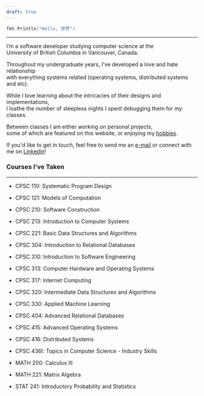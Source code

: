 ```yaml
---
draft: true
---
```

```go
fmt.Println("Hello, 世界")
```  
---
I’m a software developer studying computer science at the   
University of British Columbia in Vancouver, Canada.

Throughout my undergraduate years, I've developed a love and hate relationship   
with everything systems related (operating systems, distributed systems and etc).  

While I love learning about the intricacies of their designs and implementations,  
I loathe the number of sleepless nights I spent debugging them for my classes. 

Between classes I am either working on personal projects,  
some of which are featured on this website, or enjoying my [hobbies](/../hobbies).  

If you'd like to get in touch, feel free to send me an [e-mail](mailto:daniel.gong27@gmail.com) or connect with me on [Linkedin](https://www.linkedin.com/in/daniel-gong-6b9397152/)!

### Courses I've Taken
---
- CPSC 110: Systematic Program Design  
  
- CPSC 121: Models of Computation
- CPSC 210: Software Construction
- CPSC 213: Introduction to Computer Systems
- CPSC 221: Basic Data Structures and Algorithms
- CPSC 304: Introduction to Relational Databases
- CPSC 310: Introduction to Software Engineering
- CPSC 313: Computer Hardware and Operating Systems
- CPSC 317: Internet Computing
- CPSC 320: Intermediate Data Structures and Algorithms
- CPSC 330: Applied Machine Learning
- CPSC 404: Advanced Relational Databases
- CPSC 415: Advanced Operating Systems
- CPSC 416: Distributed Systems
- CPSC 436I: Topics in Computer Science - Industry Skills
- MATH 200: Calculus III
- MATH 221: Matrix Algebra
- STAT 241: Introductory Probability and Statistics
